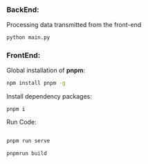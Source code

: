 ### BackEnd:

Processing data transmitted from the front-end

```bash
python main.py
```





### FrontEnd:

Global installation of **pnpm**:

```bash
npm install pnpm -g
```

Install dependency packages:

```
pnpm i
```

Run Code:

```bash

pnpm run serve

pnpmrun build

```

